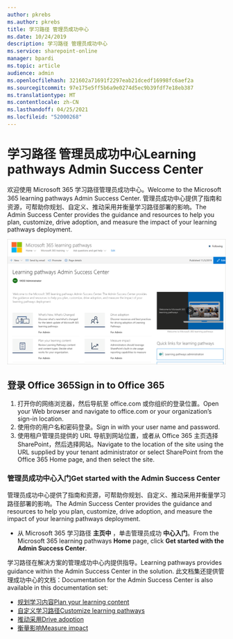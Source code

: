```yaml
---
author: pkrebs
ms.author: pkrebs
title: 学习路径 管理员成功中心
ms.date: 10/24/2019
description: 学习路径 管理员成功中心
ms.service: sharepoint-online
manager: bpardi
ms.topic: article
audience: admin
ms.openlocfilehash: 321602a71691f2297eab21dcedf16998fc6aef2a
ms.sourcegitcommit: 97e175e5ff5b6a9e0274d5ec9b39fdf7e18eb387
ms.translationtype: MT
ms.contentlocale: zh-CN
ms.lasthandoff: 04/25/2021
ms.locfileid: "52000268"
---
```

# <a name="learning-pathways-admin-success-center"></a><span data-ttu-id="99adf-103">学习路径 管理员成功中心</span><span class="sxs-lookup"><span data-stu-id="99adf-103">Learning pathways Admin Success Center</span></span>

<span data-ttu-id="99adf-104">欢迎使用 Microsoft 365 学习路径管理员成功中心。</span><span class="sxs-lookup"><span data-stu-id="99adf-104">Welcome to the Microsoft 365 learning pathways Admin Success Center.</span></span> <span data-ttu-id="99adf-105">管理员成功中心提供了指南和资源，可帮助你规划、自定义、推动采用并衡量学习路径部署的影响。</span><span class="sxs-lookup"><span data-stu-id="99adf-105">The Admin Success Center provides the guidance and resources to help you plan, customize, drive adoption, and measure the impact of your learning pathways deployment.</span></span>

![学习路径 管理员成功中心主页。](media/cg-successcenter.png)

## <a name="sign-in-to-office-365"></a><span data-ttu-id="99adf-107">登录 Office 365</span><span class="sxs-lookup"><span data-stu-id="99adf-107">Sign in to Office 365</span></span> 

1.  <span data-ttu-id="99adf-108">打开你的网络浏览器，然后导航至 office.com 或你组织的登录位置。</span><span class="sxs-lookup"><span data-stu-id="99adf-108">Open your Web browser and navigate to office.com or your organization’s sign-in location.</span></span> 
2.  <span data-ttu-id="99adf-109">使用你的用户名和密码登录。</span><span class="sxs-lookup"><span data-stu-id="99adf-109">Sign in with your user name and password.</span></span>
3.  <span data-ttu-id="99adf-110">使用租户管理员提供的 URL 导航到网站位置，或者从 Office 365 主页选择 SharePoint，然后选择网站。</span><span class="sxs-lookup"><span data-stu-id="99adf-110">Navigate to the location of the site using the URL supplied by your tenant administrator or select SharePoint from the Office 365 Home page, and then select the site.</span></span> 

### <a name="get-started-with-the-admin-success-center"></a><span data-ttu-id="99adf-111">管理员成功中心入门</span><span class="sxs-lookup"><span data-stu-id="99adf-111">Get started with the Admin Success Center</span></span>

<span data-ttu-id="99adf-112">管理员成功中心提供了指南和资源，可帮助你规划、自定义、推动采用并衡量学习路径部署的影响。</span><span class="sxs-lookup"><span data-stu-id="99adf-112">The Admin Success Center provides the guidance and resources to help you plan, customize, drive adoption, and measure the impact of your learning pathways deployment.</span></span> 

- <span data-ttu-id="99adf-113">从 Microsoft 365 学习路径 **主页中** ，单击管理员成功 **中心入门**。</span><span class="sxs-lookup"><span data-stu-id="99adf-113">From the Microsoft 365 learning pathways **Home** page, click **Get started with the Admin Success Center**.</span></span>

<span data-ttu-id="99adf-114">学习路径在解决方案的管理成功中心内提供指导。</span><span class="sxs-lookup"><span data-stu-id="99adf-114">Learning pathways provides guidance within the Admin Success Center in the solution.</span></span> <span data-ttu-id="99adf-115">此文档集还提供管理成功中心的文档：</span><span class="sxs-lookup"><span data-stu-id="99adf-115">Documentation for the Admin Success Center is also available in this documentation set:</span></span> 

- [<span data-ttu-id="99adf-116">规划学习内容</span><span class="sxs-lookup"><span data-stu-id="99adf-116">Plan your learning content</span></span>](custom_plancontent.md)
- [<span data-ttu-id="99adf-117">自定义学习路径</span><span class="sxs-lookup"><span data-stu-id="99adf-117">Customize learning pathways</span></span>](custom_overview.md)
- [<span data-ttu-id="99adf-118">推动采用</span><span class="sxs-lookup"><span data-stu-id="99adf-118">Drive adoption</span></span>](driveadoption.md)
- [<span data-ttu-id="99adf-119">衡量影响</span><span class="sxs-lookup"><span data-stu-id="99adf-119">Measure impact</span></span>](custom_measureimpact.md)

